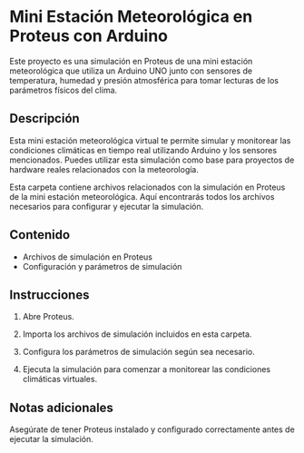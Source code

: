 # Mini Estación Meteorológica en Proteus con Arduino

Este proyecto es una simulación en Proteus de una mini estación meteorológica que utiliza un Arduino UNO junto con sensores de temperatura, humedad y presión atmosférica para tomar lecturas de los parámetros físicos del clima.

## Descripción
Esta mini estación meteorológica virtual te permite simular y monitorear las condiciones climáticas en tiempo real utilizando Arduino y los sensores mencionados. Puedes utilizar esta simulación como base para proyectos de hardware reales relacionados con la meteorología.


Esta carpeta contiene archivos relacionados con la simulación en Proteus de la mini estación meteorológica. Aquí encontrarás todos los archivos necesarios para configurar y ejecutar la simulación.

## Contenido

- Archivos de simulación en Proteus
- Configuración y parámetros de simulación

## Instrucciones

1. Abre Proteus.

2. Importa los archivos de simulación incluidos en esta carpeta.

3. Configura los parámetros de simulación según sea necesario.

4. Ejecuta la simulación para comenzar a monitorear las condiciones climáticas virtuales.

## Notas adicionales

Asegúrate de tener Proteus instalado y configurado correctamente antes de ejecutar la simulación.


